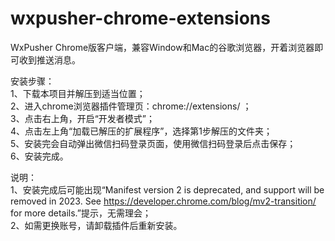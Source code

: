 # wxpusher-chrome-extensions
WxPusher Chrome版客户端，兼容Window和Mac的谷歌浏览器，开着浏览器即可收到推送消息。

安装步骤：  
1、下载本项目并解压到适当位置；  
2、进入chrome浏览器插件管理页：chrome://extensions/ ；  
3、点击右上角，开启“开发者模式”；  
4、点击左上角“加载已解压的扩展程序”，选择第1步解压的文件夹；  
5、安装完会自动弹出微信扫码登录页面，使用微信扫码登录后点击保存；  
6、安装完成。  
  
说明：  
1、安装完成后可能出现“Manifest version 2 is deprecated, and support will be removed in 2023. See https://developer.chrome.com/blog/mv2-transition/ for more details.”提示，无需理会；  
2、如需更换账号，请卸载插件后重新安装。  
